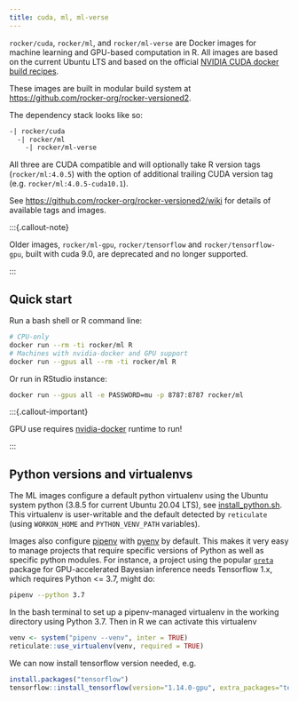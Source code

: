 ```yaml
---
title: cuda, ml, ml-verse
---
```


`rocker/cuda`, `rocker/ml`, and `rocker/ml-verse` are Docker images for machine learning and GPU-based computation in R. All images are based on the current Ubuntu LTS and based on the official [NVIDIA CUDA docker build recipes](https://gitlab.com/nvidia/container-images/cuda/).

These images are built in modular build system at <https://github.com/rocker-org/rocker-versioned2>.

The dependency stack looks like so:

```txt
-| rocker/cuda
  -| rocker/ml
    -| rocker/ml-verse
```

All three are CUDA compatible and will optionally take R version tags (`rocker/ml:4.0.5`) with the option of additional trailing CUDA version tag (e.g. `rocker/ml:4.0.5-cuda10.1`).

See <https://github.com/rocker-org/rocker-versioned2/wiki> for details of available tags and images.

:::{.callout-note}

Older images, `rocker/ml-gpu`, `rocker/tensorflow` and `rocker/tensorflow-gpu`, built with cuda 9.0, are deprecated and no longer supported.

:::

## Quick start

Run a bash shell or R command line:

```bash
# CPU-only
docker run --rm -ti rocker/ml R
# Machines with nvidia-docker and GPU support
docker run --gpus all --rm -ti rocker/ml R
```

Or run in RStudio instance:

```bash
docker run --gpus all -e PASSWORD=mu -p 8787:8787 rocker/ml
```

:::{.callout-important}

GPU use requires [nvidia-docker](https://github.com/NVIDIA/nvidia-docker/) runtime to run!

:::

## Python versions and virtualenvs

The ML images configure a default python virtualenv using the Ubuntu system python (3.8.5 for current Ubuntu 20.04 LTS), see [install_python.sh](https://github.com/rocker-org/rocker-versioned2/blob/master/scripts/install_python.sh).  This virtualenv is user-writable and the default detected by `reticulate` (using `WORKON_HOME` and `PYTHON_VENV_PATH` variables).

Images also configure [pipenv](https://github.com/pypa/pipenv) with [pyenv](https://github.com/pyenv/pyenv) by default.  This makes it very easy to manage projects that require specific versions of Python as well as specific python modules.  For instance, a project using the popular [`greta`](https://greta-stats.org/) package for GPU-accelerated Bayesian inference needs Tensorflow 1.x, which requires Python <= 3.7, might do:

```bash
pipenv --python 3.7
```

In the bash terminal to set up a pipenv-managed virtualenv in the working directory using Python 3.7.  Then in R we can activate this virtualenv

```r
venv <- system("pipenv --venv", inter = TRUE)
reticulate::use_virtualenv(venv, required = TRUE)
```

We can now install tensorflow version needed, e.g.

```r
install.packages("tensorflow")
tensorflow::install_tensorflow(version="1.14.0-gpu", extra_packages="tensorflow-probability==0.7.0")
```
